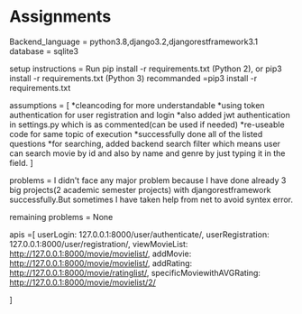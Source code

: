 # Assignments

Backend_language = python3.8,django3.2,djangorestframework3.1
database = sqlite3

setup instructions = Run pip install -r requirements.txt (Python 2), or pip3 install -r requirements.txt (Python 3)
recommanded =pip3 install -r requirements.txt


assumptions = [
  *cleancoding for more understandable
  *using token authentication for user registration and login
  *also added jwt authentication in settings.py which is as commented(can be used if needed)
  *re-useable code for same topic of execution
  *successfully done all of the listed questions
  *for searching, added backend search filter which means user can search movie by id and also by name and genre by just typing it in the field.
]


problems = I didn't face any major problem because I have done already 3 big projects(2 academic semester projects) with djangorestframework successfully.But sometimes I have taken help from net 
            to avoid syntex error.
            
remaining problems = None



apis =[
  userLogin: 127.0.0.1:8000/user/authenticate/,
  userRegistration: 127.0.0.1:8000/user/registration/,
  viewMovieList: http://127.0.0.1:8000/movie/movielist/,
  addMovie: http://127.0.0.1:8000/movie/movielist/,
  addRating: http://127.0.0.1:8000/movie/ratinglist/,
  specificMoviewithAVGRating: http://127.0.0.1:8000/movie/movielist/2/

]
